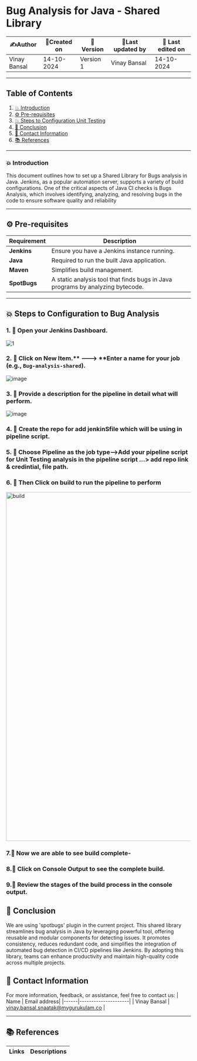 # Bug Analysis for Java - Shared Library 

| ✍️Author      | 📅Created on  |📌 Version    | 📝Last updated by |📅 Last edited on |
|-------------|-------------|------------|-----------------|----------------|
| Vinay Bansal | 14-10-2024  | Version 1  | Vinay Bansal    | 14-10-2024     |

---
## Table of Contents
1. [💥 Introduction](#-introduction)
2. [⚙️ Pre-requisites](#-pre-requisites)
3. [💥 Steps to Configuration Unit Testing](#-steps-to-conguration-unit-testing)
4. [📛 Conclusion](#-conclusion)
5. [📧 Contact Information](#-contact-information)
6. [📚 References](#-references)

---
### 💥 Introduction
This document outlines how to set up a Shared Library for Bugs analysis in Java. Jenkins, as a popular automation server, supports a variety of build configurations. One of the critical aspects of Java CI checks is Bugs Analysis, which involves identifying, analyzing, and resolving bugs in the code to ensure software quality and reliability


---

## ⚙️ Pre-requisites

| **Requirement** | **Description**                                             |
|------------------|------------------------------------------------------------|
| **Jenkins**      | Ensure you have a Jenkins instance running.                |
| **Java**         | Required to run the built Java application.                |
| **Maven**        | Simplifies build management.                                |
| **SpotBugs**     | A static analysis tool that finds bugs in Java programs by analyzing bytecode. |


---

## 💥 Steps to Configuration to Bug Analysis
### 1. 🚀 Open your Jenkins Dashboard.
![1](https://github.com/user-attachments/assets/59bb5e6e-68e1-4d41-8147-cd7acceeb2d8)

### 2. 🚀 Click on **New Item**.** ---> **Enter a name for your job (e.g., `Bug-analysis-shared`).
![image](https://github.com/user-attachments/assets/8ed91e15-f2a0-4db1-a9fa-5028e42168ac)


### 3. 🚀 Provide a description for the pipeline in detail what will perform.
![image](https://github.com/user-attachments/assets/77b6469d-c1f6-48be-92c3-bb4a17aa4b7b)



### 4. 🚀 Create the repo for add jenkinSfile which will be using in pipeline script.



### 5. 🚀 Choose Pipeline as the job type-->Add your pipeline script for Unit Testing analysis in the pipeline script ...> add repo link & credintial, file path.



### 6. 🚀 Then Click on build to run the pipeline to perform
<img width="952" alt="build" src="https://github.com/user-attachments/assets/c82d9cba-0169-4495-8193-2cadac88f833">


### 7.🚀 Now we are able to see build complete-


### 8.🚀 Click on Console Output to see the complete build.

### 9.🚀 Review the stages of the build process in the console output.



## 📛 Conclusion
We are using 'spotbugs' plugin in the current project. This shared library streamlines bug analysis in Java by leveraging powerful tool, offering reusable and modular components for detecting issues. It promotes consistency, reduces redundant code, and simplifies the integration of automated bug detection in CI/CD pipelines like Jenkins. By adopting this library, teams can enhance productivity and maintain high-quality code across multiple projects.


##  📧 Contact Information
For more information, feedback, or assistance, feel free to contact us:
| Name | Email address|
|------|---------------------|
| Vinay Bansal | vinay.bansal.snaatak@mygurukulam.co |

---
## 📚 References
| Links                                             | Descriptions                                                    |
|---------------------------------------------------|-----------------------------------------------------------------|

